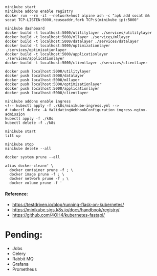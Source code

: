 ```
minikube start
minikube addons enable registry
docker run --rm -it --network=host alpine ash -c "apk add socat && socat TCP-LISTEN:5000,reuseaddr,fork TCP:$(minikube ip):5000"
```

```
minikube dashboard
docker build -t localhost:5000/utilitylayer ./services/utilitylayer
docker build -t localhost:5000/mllayer ./services/mllayer
docker build -t localhost:5000/datalayer ./services/datalayer
docker build -t localhost:5000/optimizationlayer ./services/optimizationlayer
docker build -t localhost:5000/applicationlayer ./services/applicationlayer
docker build -t localhost:5000/clientlayer ./services/clientlayer
```

```
docker push localhost:5000/utilitylayer
docker push localhost:5000/datalayer
docker push localhost:5000/mllayer
docker push localhost:5000/optimizationlayer
docker push localhost:5000/applicationlayer
docker push localhost:5000/clientlayer
```


```
minikube addons enable ingress
<!-- kubectl apply -f ./k8s/minikube-ingress.yml -->
# kubectl delete -A ValidatingWebhookConfiguration ingress-nginx-admission
kubectl apply -f ./k8s
kubectl delete -f ./k8s
```


```
minikube start
tilt up
```



```
minikube stop
minikube delete --all
```

`docker system prune --all`

```
alias docker-clean=' \
  docker container prune -f ; \
  docker image prune -f ; \
  docker network prune -f ; \
  docker volume prune -f '
```


#### Reference:
* https://testdriven.io/blog/running-flask-on-kubernetes/
* https://minikube.sigs.k8s.io/docs/handbook/registry/
* https://github.com/4OH4/kubernetes-fastapi/


# Pending:

* Jobs
* Celery
* Rabbit MQ
* Grafana
* Prometheus